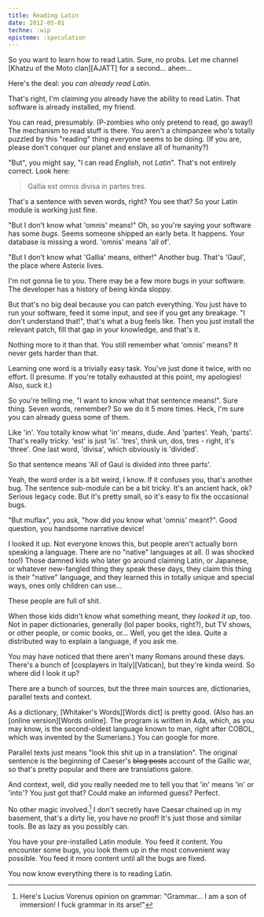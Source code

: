 ```yaml
---
title: Reading Latin
date: 2012-05-01
techne: :wip
episteme: :speculation
---
```


So you want to learn how to read Latin. Sure, no probs. Let me channel [Khatzu of the Moto clan][AJATT] for a second... ahem...

Here's the deal: *you can already read Latin*.

That's right, I'm claiming you already have the ability to read Latin. That software is already installed, my friend.

You can read, presumably. (P-zombies who only pretend to read, go away!) The mechanism to read stuff is there. You aren't a chimpanzee who's totally puzzled by this "reading" thing everyone seems to be doing. (If you are, please don't conquer our planet and enslave all of humanity?)

"But", you might say, "I can read *English*, not *Latin*". That's not entirely correct. Look here:

> Gallia est omnis divisa in partes tres.

That's a sentence with seven words, right? You see that? So your Latin module is working just fine.

"But I don't know what 'omnis' means!" Oh, so you're saying your software has some *bugs*. Seems someone shipped an early beta. It happens. Your database is missing a word. 'omnis' means 'all of'.

"But I don't know what 'Gallia' means, either!" Another bug. That's 'Gaul', the place where Asterix lives.

I'm not gonna lie to you. There may be a few more bugs in your software. The developer has a history of being kinda sloppy.

But that's no big deal because you can patch everything. You just have to run your software, feed it some input, and see if you get any breakage. "I don't understand that!", that's what a bug feels like. Then you just install the relevant patch, fill that gap in your knowledge, and that's it.

Nothing more to it than that. You still remember what 'omnis' means? It never gets harder than that.

Learning one word is a trivially easy task. You've just done it twice, with no effort. (I presume. If you're totally exhausted at this point, my apologies! Also, suck it.)

So you're telling me, "I want to know what that sentence means!". Sure thing. Seven words, remember? So we do it 5 more times. Heck, I'm sure you can already guess some of them.

Like 'in'. You totally know what 'in' means, dude. And 'partes'. Yeah, 'parts'. That's really tricky. 'est' is just 'is'. 'tres', think un, dos, tres - right, it's 'three'. One last word, 'divisa', which obviously is 'divided'.

So that sentence means 'All of Gaul is divided into three parts'.

Yeah, the word order is a bit weird, I know. If it confuses you, that's another bug. The sentence sub-module can be a bit tricky. It's an ancient hack, ok? Serious legacy code. But it's pretty small, so it's easy to fix the occasional bugs.

"But muflax", you ask, "how did *you* know what 'omnis' meant?". Good question, you handsome narrative device!

I looked it up. Not everyone knows this, but people aren't actually born speaking a language. There are no "native" languages at all. (I was shocked too!) Those damned kids who later go around claiming Latin, or Japanese, or whatever new-fangled thing they speak these days, they claim this thing is their "native" language, and they learned this in totally unique and special ways, ones only children can use...

These people are full of shit.

When those kids didn't know what something meant, they *looked it up*, too. Not in paper dictionaries, generally (lol paper books, right?), but TV shows, or other people, or comic books, or... Well, you get the idea. Quite a distributed way to explain a language, if you ask me.

You may have noticed that there aren't many Romans around these days. There's a bunch of [cosplayers in Italy][Vatican], but they're kinda weird. So where did I look it up?

There are a bunch of sources, but the three main sources are, dictionaries, parallel texts and context.

As a dictionary, [Whitaker's Words][Words dict] is pretty good. (Also has an [online version][Words online]. The program is written in Ada, which, as you may know, is the second-oldest language known to man, right after COBOL, which was invented by the Sumerians.) You can google for more.

Parallel texts just means "look this shit up in a translation". The original sentence is the beginning of Caeser's <del>blog posts</del> account of the Gallic war, so that's pretty popular and there are translations galore.

And context, well, did you really needed me to tell you that 'in' means 'in' or 'into'? You just got that? Could make an informed guess? Perfect.

No other magic involved.[^grammar] I don't secretly have Caesar chained up in my basement, that's a dirty lie, you have no proof! It's just those and similar tools. Be as lazy as you possibly can.

You have your pre-installed Latin module. You feed it content. You encounter some bugs, you look them up in the most convenient way possible. You feed it more content until all the bugs are fixed.

You now know everything there is to reading Latin.

[^grammar]: Here's Lucius Vorenus opinion on grammar: "Grammar... I am a son of immersion! I fuck grammar in its arse!"
